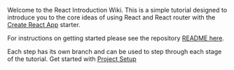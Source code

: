 Welcome to the React Introduction Wiki. This is a simple tutorial designed to introduce you to the core ideas
of using React and React router with the [Create React App](https://facebook.github.io/react/blog/2016/07/22/create-apps-with-no-configuration.html) starter.

For instructions on getting started please see the repository [README here](https://github.com/justsayno/react-introduction).

Each step has its own branch and can be used to step through each stage of the tutorial. Get started with 
[Project Setup](https://github.com/justsayno/react-introduction/wiki/0---Project-Setup)
